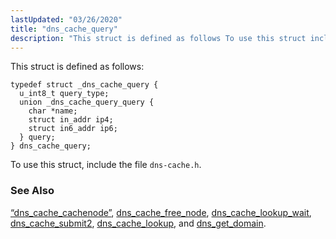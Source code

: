 ```yaml
---
lastUpdated: "03/26/2020"
title: "dns_cache_query"
description: "This struct is defined as follows To use this struct include the file dns cache h Section 68 12 dns cache cachenode dns cache free node dns cache lookup wait dns cache submit 2 dns cache lookup and dns get domain..."
---
```


This struct is defined as follows:

```
typedef struct _dns_cache_query {
  u_int8_t query_type;
  union _dns_cache_query_query {
    char *name;
    struct in_addr ip4;
    struct in6_addr ip6;
  } query;
} dns_cache_query;
```

To use this struct, include the file `dns-cache.h`.

### <a name="idp39851520"></a> See Also

[“dns_cache_cachenode”](/momentum/3/3-api/structs-dns-cache-cachenode), [dns_cache_free_node](/momentum/3/3-api/apis-dns-cache-free-node), [dns_cache_lookup_wait](/momentum/3/3-api/apis-dns-cache-lookup-wait), [dns_cache_submit2](/momentum/3/3-api/apis-dns-cache-submit-2), [dns_cache_lookup](/momentum/3/3-api/apis-dns-cache-lookup), and [dns_get_domain](/momentum/3/3-api/apis-dns-get-domain).